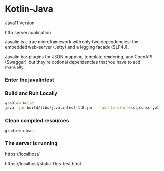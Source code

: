 # Kotlin-Java

Java11 Version

http server application

Javalin is a true microframework with only two dependencies: the embedded web-server (Jetty) and a logging facade (SLF4J).

Javalin has plugins for JSON mapping, template rendering, and OpenAPI (Swagger), but they’re optional dependencies that you have to add manually.

### Enter the javalintest

### Build and Run Locally

```bash
gradlew build
java -jar build/libs/javalintest-1.0.jar  --add-to-start=ssl,conscrypt
```
### Clean compiled resources

```bash
gradlew clean
```

### The server is running

https://localhost/

https://localhost/static-files-test.html


